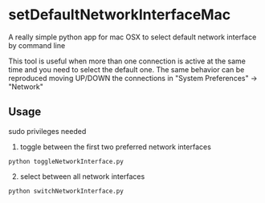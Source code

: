 # setDefaultNetworkInterfaceMac
A really simple python app for mac OSX to select default network interface by command line

This tool is useful when more than one connection is active at the same time and you need to select the default one.
The same behavior can be reproduced moving UP/DOWN the connections in "System Preferences" -> "Network"


## Usage
sudo privileges needed

1) toggle between the first two preferred network interfaces
```
python toggleNetworkInterface.py
```

2) select between all network interfaces
```
python switchNetworkInterface.py
```
